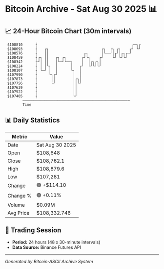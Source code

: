 # Bitcoin Archive - Sat Aug 30 2025 📊

## 📈 24-Hour Bitcoin Chart (30m intervals)

```
 $108810      ┤                                           ┌─┐┌ 
 $108693      ┤   ┌┐                        ┌┐  ┌┐ ┌┐    ┌┘ └┘ 
 $108576      ┤   ││                ┌┐      │└──┘│┌┘│┌┐┌─┘     
 $108459      ┤┌┐ ││   ┌┐ ┌┐       ┌┘└┐    ┌┘    └┘ └┘└┘       
 $108342      ┼┘│ ││   │└─┘└──┐    │  │┌┐┌┐│                   
 $108224      ┤ │ │└┐  │      │   ┌┘  └┘└┘└┘                   
 $108107      ┤ └─┘ │  │      └┐  │                            
 $107990      ┤     └┐┌┘       │  │                            
 $107873      ┤      ││        │┌┐│                            
 $107756      ┤      └┘        ││└┘                            
 $107639      ┤                ││                              
 $107522      ┤                ││                              
 $107405      ┤                └┘                              
        ────────────────────────────────────────────────→
        Time
```

## 📊 Daily Statistics

| Metric | Value |
|--------|-------|
| Date | Sat Aug 30 2025 |
| Open | $108,648 |
| Close | $108,762.1 |
| High | $108,879.6 |
| Low | $107,281 |
| Change | 🟢 +$114.10 |
| Change % | 🟢 +0.11% |
| Volume | $0.09M |
| Avg Price | $108,332.746 |

## 📅 Trading Session

- **Period:** 24 hours (48 x 30-minute intervals)
- **Data Source:** Binance Futures API

---
*Generated by Bitcoin-ASCII Archive System*
